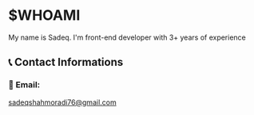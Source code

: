 <h1> $WHOAMI </h1>

<p> My name is Sadeq. I'm front-end developer with 3+ years of experience </p>

<h2> 📞 Contact Informations </h2>

<h3> 📧 Email: </h3> <a href="mailto: sadeqshahmoradi76@gmail.com" target="_blank">sadeqshahmoradi76@gmail.com </a>
